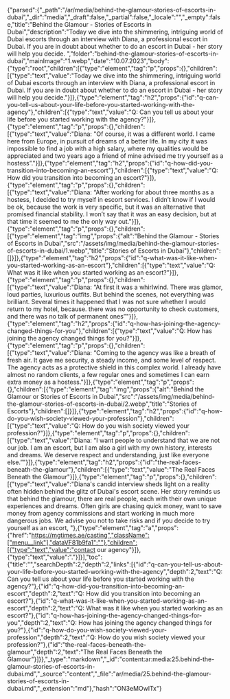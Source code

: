 {"parsed":{"_path":"/ar/media/behind-the-glamour-stories-of-escorts-in-dubai","_dir":"media","_draft":false,"_partial":false,"_locale":"","_empty":false,"title":"Behind the Glamour - Stories of Escorts in Dubai","description":"Today we dive into the shimmering, intriguing world of Dubai escorts through an interview with Diana, a professional escort in Dubai. If you are in doubt about whether to do an escort in Dubai - her story will help you decide. ","folder":"behind-the-glamour-stories-of-escorts-in-dubai","mainImage":"1.webp","date":"10.07.2023","body":{"type":"root","children":[{"type":"element","tag":"p","props":{},"children":[{"type":"text","value":"Today we dive into the shimmering, intriguing world of Dubai escorts through an interview with Diana, a professional escort in Dubai. If you are in doubt about whether to do an escort in Dubai - her story will help you decide."}]},{"type":"element","tag":"h2","props":{"id":"q-can-you-tell-us-about-your-life-before-you-started-working-with-the-agency"},"children":[{"type":"text","value":"Q: Can you tell us about your life before you started working with the agency?"}]},{"type":"element","tag":"p","props":{},"children":[{"type":"text","value":"Diana: \"Of course, it was a different world. I came here from Europe, in pursuit of dreams of a better life. In my city it was impossible to find a job with a high salary, where my qualities would be appreciated and two years ago a friend of mine advised me try yourself as a hostess”."}]},{"type":"element","tag":"h2","props":{"id":"q-how-did-you-transition-into-becoming-an-escort"},"children":[{"type":"text","value":"Q: How did you transition into becoming an escort?"}]},{"type":"element","tag":"p","props":{},"children":[{"type":"text","value":"Diana: “After working for about three months as a hostess, I decided to try myself in escort services. I didn’t know if I would be ok, because the work is very specific, but it was an alternative that promised financial stability. I won’t say that it was an easy decision, but at that time it seemed to me the only way out."}]},{"type":"element","tag":"p","props":{},"children":[{"type":"element","tag":"img","props":{"alt":"Behind the Glamour - Stories of Escorts in Dubai","src":"/assets/img/media/behind-the-glamour-stories-of-escorts-in-dubai/1.webp","title":"Stories of Escorts in Dubai"},"children":[]}]},{"type":"element","tag":"h2","props":{"id":"q-what-was-it-like-when-you-started-working-as-an-escort"},"children":[{"type":"text","value":"Q: What was it like when you started working as an escort?"}]},{"type":"element","tag":"p","props":{},"children":[{"type":"text","value":"Diana: “At first it was a whirlwind. There was glamor, loud parties, luxurious outfits. But behind the scenes, not everything was brilliant. Several times it happened that I was not sure whether I would return to my hotel, because. there was no opportunity to check customers, and there was no talk of permanent ones”"}]},{"type":"element","tag":"h2","props":{"id":"q-how-has-joining-the-agency-changed-things-for-you"},"children":[{"type":"text","value":"Q: How has joining the agency changed things for you?"}]},{"type":"element","tag":"p","props":{},"children":[{"type":"text","value":"Diana: “Coming to the agency was like a breath of fresh air. It gave me security, a steady income, and some level of respect. The agency acts as a protective shield in this complex world. I already have almost no random clients, a few regular ones and sometimes I can earn extra money as a hostess."}]},{"type":"element","tag":"p","props":{},"children":[{"type":"element","tag":"img","props":{"alt":"Behind the Glamour or Stories of Escorts in Dubai","src":"/assets/img/media/behind-the-glamour-stories-of-escorts-in-dubai/2.webp","title":"Stories of Escorts"},"children":[]}]},{"type":"element","tag":"h2","props":{"id":"q-how-do-you-wish-society-viewed-your-profession"},"children":[{"type":"text","value":"Q: How do you wish society viewed your profession?"}]},{"type":"element","tag":"p","props":{},"children":[{"type":"text","value":"Diana: “I want people to understand that we are not our job. I am an escort, but I am also a girl with my own history, interests and dreams. We deserve respect and understanding, just like everyone else.”"}]},{"type":"element","tag":"h2","props":{"id":"the-real-faces-beneath-the-glamour"},"children":[{"type":"text","value":"The Real Faces Beneath the Glamour"}]},{"type":"element","tag":"p","props":{},"children":[{"type":"text","value":"Diana's candid interview sheds light on a reality often hidden behind the glitz of Dubai's escort scene. Her story reminds us that behind the glamour, there are real people, each with their own unique experiences and dreams. Often girls are chasing quick money, want to save money from agency commissions and start working in much more dangerous jobs. We advise you not to take risks and if you decide to try yourself as an escort, "},{"type":"element","tag":"a","props":{"href":"https://mgtimes.ae/casting","className":["menu__link"],"dataVF81b9fa1":""},"children":[{"type":"text","value":"contact our agency"}]},{"type":"text","value":"."}]}],"toc":{"title":"","searchDepth":2,"depth":2,"links":[{"id":"q-can-you-tell-us-about-your-life-before-you-started-working-with-the-agency","depth":2,"text":"Q: Can you tell us about your life before you started working with the agency?"},{"id":"q-how-did-you-transition-into-becoming-an-escort","depth":2,"text":"Q: How did you transition into becoming an escort?"},{"id":"q-what-was-it-like-when-you-started-working-as-an-escort","depth":2,"text":"Q: What was it like when you started working as an escort?"},{"id":"q-how-has-joining-the-agency-changed-things-for-you","depth":2,"text":"Q: How has joining the agency changed things for you?"},{"id":"q-how-do-you-wish-society-viewed-your-profession","depth":2,"text":"Q: How do you wish society viewed your profession?"},{"id":"the-real-faces-beneath-the-glamour","depth":2,"text":"The Real Faces Beneath the Glamour"}]}},"_type":"markdown","_id":"content:ar:media:25.behind-the-glamour-stories-of-escorts-in-dubai.md","_source":"content","_file":"ar/media/25.behind-the-glamour-stories-of-escorts-in-dubai.md","_extension":"md"},"hash":"ON3eMOwlTx"}